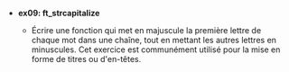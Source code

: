 - **ex09: ft_strcapitalize**

  - Écrire une fonction qui met en majuscule la première lettre de chaque mot dans une chaîne, tout en mettant les autres lettres en minuscules. Cet exercice est communément utilisé pour la mise en forme de titres ou d'en-têtes.
